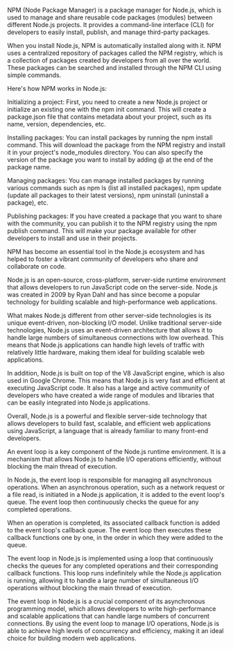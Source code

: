 NPM (Node Package Manager) is a package manager for Node.js, which is used to manage and share reusable code packages (modules) between different Node.js projects. It provides a command-line interface (CLI) for developers to easily install, publish, and manage third-party packages.

When you install Node.js, NPM is automatically installed along with it. NPM uses a centralized repository of packages called the NPM registry, which is a collection of packages created by developers from all over the world. These packages can be searched and installed through the NPM CLI using simple commands.

Here's how NPM works in Node.js:

Initializing a project: First, you need to create a new Node.js project or initialize an existing one with the npm init command. This will create a package.json file that contains metadata about your project, such as its name, version, dependencies, etc.

Installing packages: You can install packages by running the npm install <package-name> command. This will download the package from the NPM registry and install it in your project's node_modules directory. You can also specify the version of the package you want to install by adding @<version> at the end of the package name.

Managing packages: You can manage installed packages by running various commands such as npm ls (list all installed packages), npm update (update all packages to their latest versions), npm uninstall <package-name> (uninstall a package), etc.

Publishing packages: If you have created a package that you want to share with the community, you can publish it to the NPM registry using the npm publish command. This will make your package available for other developers to install and use in their projects.

NPM has become an essential tool in the Node.js ecosystem and has helped to foster a vibrant community of developers who share and collaborate on code.


Node.js is an open-source, cross-platform, server-side runtime environment that allows developers to run JavaScript code on the server-side. Node.js was created in 2009 by Ryan Dahl and has since become a popular technology for building scalable and high-performance web applications.

What makes Node.js different from other server-side technologies is its unique event-driven, non-blocking I/O model. Unlike traditional server-side technologies, Node.js uses an event-driven architecture that allows it to handle large numbers of simultaneous connections with low overhead. This means that Node.js applications can handle high levels of traffic with relatively little hardware, making them ideal for building scalable web applications.

In addition, Node.js is built on top of the V8 JavaScript engine, which is also used in Google Chrome. This means that Node.js is very fast and efficient at executing JavaScript code. It also has a large and active community of developers who have created a wide range of modules and libraries that can be easily integrated into Node.js applications.

Overall, Node.js is a powerful and flexible server-side technology that allows developers to build fast, scalable, and efficient web applications using JavaScript, a language that is already familiar to many front-end developers.

An event loop is a key component of the Node.js runtime environment. It is a mechanism that allows Node.js to handle I/O operations efficiently, without blocking the main thread of execution.

In Node.js, the event loop is responsible for managing all asynchronous operations. When an asynchronous operation, such as a network request or a file read, is initiated in a Node.js application, it is added to the event loop's queue. The event loop then continuously checks the queue for any completed operations.

When an operation is completed, its associated callback function is added to the event loop's callback queue. The event loop then executes these callback functions one by one, in the order in which they were added to the queue.

The event loop in Node.js is implemented using a loop that continuously checks the queues for any completed operations and their corresponding callback functions. This loop runs indefinitely while the Node.js application is running, allowing it to handle a large number of simultaneous I/O operations without blocking the main thread of execution.

The event loop in Node.js is a crucial component of its asynchronous programming model, which allows developers to write high-performance and scalable applications that can handle large numbers of concurrent connections. By using the event loop to manage I/O operations, Node.js is able to achieve high levels of concurrency and efficiency, making it an ideal choice for building modern web applications.